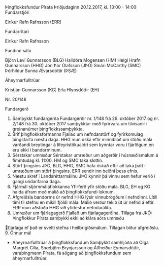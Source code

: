 Þingflokksfundur Pírata
Þriðjudaginn 20.12.2017, kl. 13:00 - 14:00
Fundarstjóri

Eiríkur Rafn Rafnsson (ERR)

Fundarritari

Eiríkur Rafn Rafnsson

Fundinn sátu

Björn Leví Gunnarsson (BLG)
Halldóra Mogensen (HM)
Helgi Hrafn Gunnarsson (HHG)
Jón Þór Ólafsson (JÞÓ)
Smári McCarthy (SMC)
Þórhildur Sunna Ævarsdóttir (ÞSÆ)

Áheyrnarfulltrúar

Kristján Gunnarsson (KG)
Erla Hlynsdóttir (EH)

Nr. 20/148

Fundargerð
1. Samþykkt fundargerða
Fundargerðir nr. 1/148 frá 29. október 2017 og nr. 2/148 frá 30. október 2017 samþykktar með
fyrirvara um tilvísanir í greinanúmer þingflokkssamþykkta.
2. Bríf þingflokksformanns
Fjallað um nefndarstörf og fyrirkomulag þingstarfa næstu daga. HHG mun óska eftir minniblað um
stöðu mála varðandi breytingar á lífeyristökualdri sem kynntar voru í fjárlögum en eru ekki í
bandorminum.
3. Sérstakar umræður
Sérstakar umræður um aðgerðir í húsnæðismálum á fimmtudag kl. 11:00. HM og SMC taka slottin.
4. Störf þingsins
JÞÓ, BLG, HHG, SMC hafa óskað eftir að taka þátt í umræðum um störf þingsins. ERR sendir inn
beiðni þess efnis.
5. Næstu skref í Landsréttarmálinu
JÞÓ kynnir þá vinnu sem hefur verið í gangi undanfarna daga.
6. Fjármál stjórnmálaflokkanna
Yfirferð yfir stöðu mála. BLG, EH og KG halda áfram með málið að þingflokksfundi loknum.
7. Afgreiðsla bandorms úr nefnd
HHG lýsir vinnubrögðum í nefndinni. Lítill tími til stefnu en mikill fjöldi mála. Málið verður tekið út
úr nefnd á eftir. ERR mun aðstoða HHG við yfirlestur nefndarálita.
8. Umræður um fjárlagagerð
Fjallað um fjárlagagerðina. Tillaga frá JÞÓ: Þingflokkur Pírata samþykki ekki að klára aðra umræðu

fjárlaga ef það er svelti stefna í heilbrigiðsmálum. Tillagan bíður afgreiðslu.
9. Önnur mál
- Áheyrnarfulltrúar á þingflokksfundum
Samþykkt samhljóða að Olga Margrét Cilia, Snæbjörn Brynjarsson og Álfheiður Eymarsdóttir,
varaþingmenn Pírata, fá aðgang að þingflokksfundum sem áheyrnarfulltrúar.

